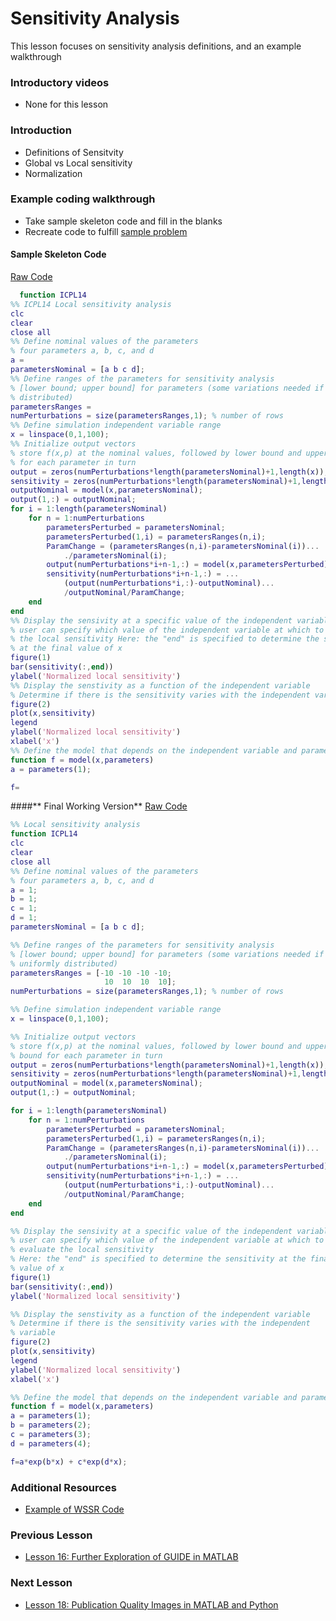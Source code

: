 # **Sensitivity Analysis**
This lesson focuses on sensitivity analysis definitions, and an example walkthrough

### **Introductory videos**
 * None for this lesson
 
### **Introduction**
* Definitions of Sensitvity
* Global vs Local sensitivity
* Normalization

### **Example coding walkthrough**
  * Take sample skeleton code and fill in the blanks
  * Recreate code to fulfill [sample problem](https://github.com/ashleefv/ApplNumComp/blob/master/SensitivityAnalysis.pdf)
#### **Sample Skeleton Code**
[Raw Code](/CHEclassFa20/In%20Class%20Problem%20Solutions/MATLAB/SensitivityExampleStarting.m)
```MATLAB
  function ICPL14
%% ICPL14 Local sensitivity analysis
clc
clear
close all
%% Define nominal values of the parameters
% four parameters a, b, c, and d
a =
parametersNominal = [a b c d];
%% Define ranges of the parameters for sensitivity analysis
% [lower bound; upper bound] for parameters (some variations needed if not uniformly 
% distributed)
parametersRanges =     
numPerturbations = size(parametersRanges,1); % number of rows
%% Define simulation independent variable range
x = linspace(0,1,100);
%% Initialize output vectors
% store f(x,p) at the nominal values, followed by lower bound and upper bound 
% for each parameter in turn
output = zeros(numPerturbations*length(parametersNominal)+1,length(x)); 
sensitivity = zeros(numPerturbations*length(parametersNominal)+1,length(x)); 
outputNominal = model(x,parametersNominal);
output(1,:) = outputNominal;
for i = 1:length(parametersNominal)
    for n = 1:numPerturbations
        parametersPerturbed = parametersNominal;
        parametersPerturbed(1,i) = parametersRanges(n,i);
        ParamChange = (parametersRanges(n,i)-parametersNominal(i))...
            ./parametersNominal(i);
        output(numPerturbations*i+n-1,:) = model(x,parametersPerturbed);
        sensitivity(numPerturbations*i+n-1,:) = ...
            (output(numPerturbations*i,:)-outputNominal)...
            /outputNominal/ParamChange;
    end
end
%% Display the sensivity at a specific value of the independent variable
% user can specify which value of the independent variable at which to evaluate 
% the local sensitivity Here: the "end" is specified to determine the sensitivity 
% at the final value of x
figure(1)
bar(sensitivity(:,end)) 
ylabel('Normalized local sensitivity')
%% Display the senstivity as a function of the independent variable
% Determine if there is the sensitivity varies with the independent variable
figure(2)
plot(x,sensitivity)
legend
ylabel('Normalized local sensitivity')
xlabel('x')
%% Define the model that depends on the independent variable and parameters
function f = model(x,parameters)
a = parameters(1);

f=
```

####** Final Working Version**
[Raw Code](/CHEclassFa20/In%20Class%20Problem%20Solutions/MATLAB/SensitivityExample.m)
```MATLAB
%% Local sensitivity analysis
function ICPL14
clc
clear
close all
%% Define nominal values of the parameters
% four parameters a, b, c, and d
a = 1;
b = 1;
c = 1;
d = 1;
parametersNominal = [a b c d];

%% Define ranges of the parameters for sensitivity analysis
% [lower bound; upper bound] for parameters (some variations needed if not 
% uniformly distributed)
parametersRanges = [-10 -10 -10 -10;
                     10  10  10  10];      
numPerturbations = size(parametersRanges,1); % number of rows

%% Define simulation independent variable range
x = linspace(0,1,100);

%% Initialize output vectors
% store f(x,p) at the nominal values, followed by lower bound and upper
% bound for each parameter in turn
output = zeros(numPerturbations*length(parametersNominal)+1,length(x)); 
sensitivity = zeros(numPerturbations*length(parametersNominal)+1,length(x)); 
outputNominal = model(x,parametersNominal);
output(1,:) = outputNominal;

for i = 1:length(parametersNominal)
    for n = 1:numPerturbations
        parametersPerturbed = parametersNominal;
        parametersPerturbed(1,i) = parametersRanges(n,i);
        ParamChange = (parametersRanges(n,i)-parametersNominal(i))...
            ./parametersNominal(i);
        output(numPerturbations*i+n-1,:) = model(x,parametersPerturbed);
        sensitivity(numPerturbations*i+n-1,:) = ...
            (output(numPerturbations*i,:)-outputNominal)...
            /outputNominal/ParamChange;
    end
end

%% Display the sensivity at a specific value of the independent variable
% user can specify which value of the independent variable at which to
% evaluate the local sensitivity
% Here: the "end" is specified to determine the sensitivity at the final
% value of x
figure(1)
bar(sensitivity(:,end)) 
ylabel('Normalized local sensitivity')

%% Display the senstivity as a function of the independent variable
% Determine if there is the sensitivity varies with the independent
% variable
figure(2)
plot(x,sensitivity)
legend
ylabel('Normalized local sensitivity')
xlabel('x')

%% Define the model that depends on the independent variable and parameters
function f = model(x,parameters)
a = parameters(1);
b = parameters(2);
c = parameters(3);
d = parameters(4);

f=a*exp(b*x) + c*exp(d*x);
```

### **Additional Resources**
* [Example of WSSR Code](/CHEclassFa20/In%20Class%20Problem%20Solutions/MATLAB/WSSR_Example.m)

### **Previous Lesson**
 * [Lesson 16: Further Exploration of GUIDE in MATLAB](/L16:%20Further%20exploration%20of%20GUIDE%20in%20MATLAB.md)
### **Next Lesson**
 * [Lesson 18: Publication Quality Images in MATLAB and Python](/L18:%20Publication%20Quality%20figures%20in%20MATLAB%20and%20Python.md)
